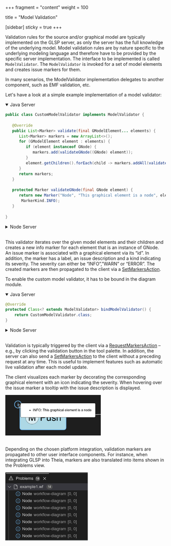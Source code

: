 +++
fragment = "content"
weight = 100

title = "Model Validation"

[sidebar]
  sticky = true
+++

Validation rules for the source and/or graphical model are typically implemented on the GLSP server, as only the server has the full knowledge of the underlying model.
Model validation rules are by nature specific to the underlying modeling language and therefore have to be provided by the specific server implementation.
The interface to be implemented is called `ModelValidator`. The `ModelValidator` is invoked for a set of model elements and creates issue markers for them.

In many scenarios, the ModelValidator implementation delegates to another component, such as EMF validation, etc.

Let's have a look at a simple example implementation of a model validator:

<details open><summary>Java Server</summary>

```java
public class CustomModelValidator implements ModelValidator {

   @Override
   public List<Marker> validate(final GModelElement... elements) {
      List<Marker> markers = new ArrayList<>();
      for (GModelElement element : elements) {
         if (element instanceof GNode) {
            markers.add(validateGNode((GNode) element));
         }
         element.getChildren().forEach(child -> markers.addAll(validate(child)));
      }
      return markers;
   }

   protected Marker validateGNode(final GNode element) {
      return new Marker("Node", "This graphical element is a node", element.getId(),
       MarkerKind.INFO);
   }

}
```

</details>

<details><summary>Node Server</summary>

```ts
@injectable()
export class CustomModelValidator implements ModelValidator {
    @inject(GModelState)
    protected readonly modelState: GModelState;

    validate(elements: GModelElement[]): Marker[] {
        const markers: Marker[] = [];
        for (const element of elements) {
            if (element instanceof GNode) {
                markers.push(this.validateGNode(element));
            }
            if (element.children) {
                markers.push(...this.validate(element.children));
            }
        }
        return markers;
    }

    protected validateGNode(element: GNode): Marker {
        return {
            kind: MarkerKind.INFO,
            description: 'This graphical element is a node',
            elementId: element.id,
            label: 'Node'
        };
    }
}
```

</details>
</br>

This validator iterates over the given model elements and their children and creates a new info marker for each element that is an instance of GNode.
An issue marker is associated with a graphical element via its “id”.
In addition, the marker has a label, an issue description and a kind indicating its severity.
The severity can either be “INFO”,”WARN” or “ERROR”.
The created markers are then propagated to the client via a [SetMarkersAction](https://github.com/eclipse-glsp/glsp/blob/master/PROTOCOL.md#2102-setmarkersaction).

To enable the custom model validator, it has to be bound in the diagram module.

<details open><summary>Java Server</summary>

```java
@Override
protected Class<? extends ModelValidator> bindModelValidator() {
    return CustomModelValidator.class;
}
```

</details>

<details><summary>Node Server</summary>

```ts
protected override bindModelValidator(): BindingTarget<ModelValidator> | undefined {
    return CustomModelValidator;
}
```

</details>
</br>

Validation is typically triggered by the client via a [RequestMarkersAction](https://github.com/eclipse-glsp/glsp/blob/master/PROTOCOL.md#2101-requestmarkersaction) – e.g., by clicking the validation button in the tool palette. 
In addition, the server can also send a [SetMarkersAction](https://github.com/eclipse-glsp/glsp/blob/master/PROTOCOL.md#2102-setmarkersaction) to the client without a preceding request at any time.
This is useful to implement features such as automatic live validation after each model update.

The client visualizes each marker by decorating the corresponding graphical element with an icon indicating the severity.
 When hovering over the issue marker a tooltip with the issue description is displayed.

<img src="issue_marker.png" alt="issue" width=300/>
<br>
<br>


Depending on the chosen platform integration, validation markers are propagated to other user interface components.
For instance, when integrating GLSP into Theia, markers are also translated into items shown in the Problems view.

<img src="problem_view.png" alt="problemview"/>
